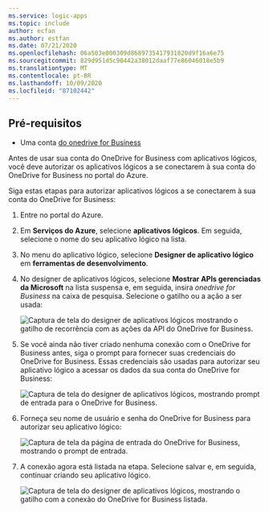 ```yaml
---
ms.service: logic-apps
ms.topic: include
author: ecfan
ms.author: estfan
ms.date: 07/21/2020
ms.openlocfilehash: 06a503e800309d8689735417931820d9f16a6e75
ms.sourcegitcommit: 829d951d5c90442a38012daaf77e86046018e5b9
ms.translationtype: MT
ms.contentlocale: pt-BR
ms.lasthandoff: 10/09/2020
ms.locfileid: "87102442"
---
```

## <a name="prerequisites"></a>Pré-requisitos

* Uma conta [do onedrive for Business](https://OneDrive.com) 

Antes de usar sua conta do OneDrive for Business com aplicativos lógicos, você deve autorizar os aplicativos lógicos a se conectarem à sua conta do OneDrive for Business no portal do Azure.

Siga estas etapas para autorizar aplicativos lógicos a se conectarem à sua conta do OneDrive for Business:  

1. Entre no portal do Azure. 

1. Em **Serviços do Azure**, selecione **aplicativos lógicos**. Em seguida, selecione o nome do seu aplicativo lógico na lista.

1. No menu do aplicativo lógico, selecione **Designer de aplicativo lógico** em **ferramentas de desenvolvimento**.

1. No designer de aplicativos lógicos, selecione **Mostrar APIs gerenciadas da Microsoft** na lista suspensa e, em seguida, insira *onedrive for Business* na caixa de pesquisa. Selecione o gatilho ou a ação a ser usada:  

   ![Captura de tela do designer de aplicativos lógicos mostrando o gatilho de recorrência com as ações da API do OneDrive for Business.](./media/connectors-create-api-onedriveforbusiness/onedriveforbusiness-1.png)

2. Se você ainda não tiver criado nenhuma conexão com o OneDrive for Business antes, siga o prompt para fornecer suas credenciais do OneDrive for Business. Essas credenciais são usadas para autorizar seu aplicativo lógico a acessar os dados da sua conta do OneDrive for Business:  

   ![Captura de tela do designer de aplicativos lógicos, mostrando prompt de entrada para o OneDrive for Business.](./media/connectors-create-api-onedriveforbusiness/onedriveforbusiness-2.png)

3. Forneça seu nome de usuário e senha do OneDrive for Business para autorizar seu aplicativo lógico:  

   ![Captura de tela da página de entrada do OneDrive for Business, mostrando o prompt de entrada.](./media/connectors-create-api-onedriveforbusiness/onedriveforbusiness-3.png)   

4. A conexão agora está listada na etapa. Selecione salvar e, em seguida, continuar criando seu aplicativo lógico. 

   ![Captura de tela do designer de aplicativos lógicos, mostrando o gatilho com a conexão do OneDrive for Business listada.](./media/connectors-create-api-onedriveforbusiness/onedriveforbusiness-4.png)   
